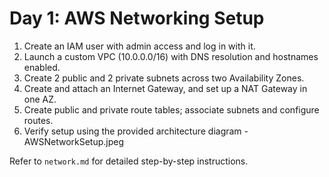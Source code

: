 # Day 1: AWS Networking Setup

1. Create an IAM user with admin access and log in with it.
2. Launch a custom VPC (10.0.0.0/16) with DNS resolution and hostnames enabled.
3. Create 2 public and 2 private subnets across two Availability Zones.
4. Create and attach an Internet Gateway, and set up a NAT Gateway in one AZ.
5. Create public and private route tables; associate subnets and configure routes.
6. Verify setup using the provided architecture diagram - AWSNetworkSetup.jpeg

Refer to `network.md` for detailed step-by-step instructions.
